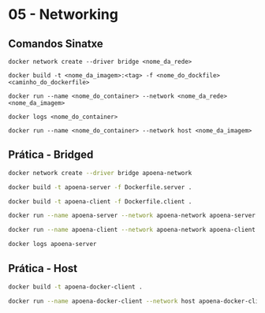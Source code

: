 # 05 - Networking

## Comandos Sinatxe

`docker network create --driver bridge <nome_da_rede>`

`docker build -t <nome_da_imagem>:<tag> -f <nome_do_dockfile> <caminho_do_dockerfile>`

`docker run --name <nome_do_container> --network <nome_da_rede> <nome_da_imagem>`

`docker logs <nome_do_container>`

`docker run --name <nome_do_container> --network host <nome_da_imagem>`

## Prática - Bridged

```bash
docker network create --driver bridge apoena-network
```

```bash
docker build -t apoena-server -f Dockerfile.server .
```

```bash
docker build -t apoena-client -f Dockerfile.client .
```

```bash
docker run --name apoena-server --network apoena-network apoena-server
```

```bash
docker run --name apoena-client --network apoena-network apoena-client
```

```bash
docker logs apoena-server
```

## Prática - Host

```bash
docker build -t apoena-docker-client .
```

```bash
docker run --name apoena-docker-client --network host apoena-docker-client
```
